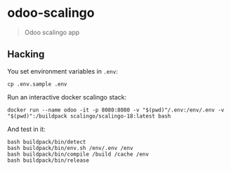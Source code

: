 # odoo-scalingo

> Odoo scalingo app

## Hacking

You set environment variables in `.env`:

```shell
cp .env.sample .env
```

Run an interactive docker scalingo stack:

```shell
docker run --name odoo -it -p 8080:8080 -v "$(pwd)"/.env:/env/.env -v "$(pwd)":/buildpack scalingo/scalingo-18:latest bash
```

And test in it:

```shell
bash buildpack/bin/detect
bash buildpack/bin/env.sh /env/.env /env
bash buildpack/bin/compile /build /cache /env
bash buildpack/bin/release
```
